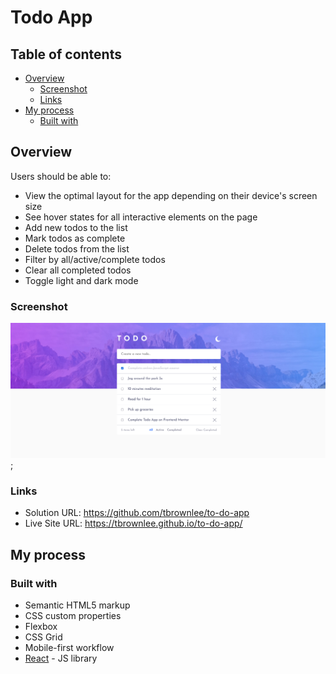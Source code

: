 # Todo App 

## Table of contents

- [Overview](#overview)
  - [Screenshot](#screenshot)
  - [Links](#links)
- [My process](#my-process)
  - [Built with](#built-with)

## Overview

Users should be able to:

- View the optimal layout for the app depending on their device's screen size
- See hover states for all interactive elements on the page
- Add new todos to the list
- Mark todos as complete
- Delete todos from the list
- Filter by all/active/complete todos
- Clear all completed todos
- Toggle light and dark mode

### Screenshot

![Screenshot](./src/images/Screenshot%202022-12-06%20at%2009-16-21%20To%20Do%20App.png);

### Links

- Solution URL: https://github.com/tbrownlee/to-do-app
- Live Site URL: https://tbrownlee.github.io/to-do-app/

## My process

### Built with

- Semantic HTML5 markup
- CSS custom properties
- Flexbox
- CSS Grid
- Mobile-first workflow
- [React](https://reactjs.org/) - JS library
